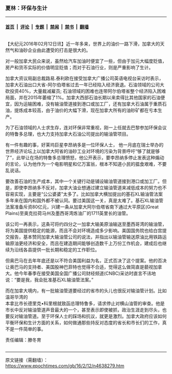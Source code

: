 ### 夏林：环保与生计

---

#### [首页](../../../..?n4638279) &nbsp;|&nbsp; [评论](../../../../../epoch-comment?n4638279) &nbsp;|&nbsp; [专题](../../../../../epoch-special?n4638279) &nbsp;|&nbsp; [禁闻](../../../../../epoch-news?n4638279) &nbsp;|&nbsp; [禁书](../../../../../books?n4638279) &nbsp;|&nbsp; [翻墙](https://github.com/gfw-breaker/nogfw/blob/master/README.md?n4638279)


<div class="column" id="artbody" itemprop="articleBody">
 <!-- article content begin -->
 <p>
  【大纪元2016年02月12日讯】近一年多来，世界上的油价一路下滑，加拿大的天然气和油砂企业由此遭受的打击是很大的。
 </p>
 <p>
  对一般加拿大民众来说，虽然给汽车加油时便宜了一些，但由于加元大幅度贬值，房产和货币实际的价值明显贬值；而对于石油行业，则是严重影响了生计。
 </p>
 <p>
  加拿大资议局副总裁路易.泰利欧在接受加拿大广播公司英语电视台采访时表示，加拿大石油出口大省-阿尔伯塔省过去一年已经陷入经济衰退。石油领域的公司大砍投资40%，大量裁减雇员; 石油领域的困难也连带阿尔伯塔省整个经济陷入困难局面，并在2015年萎缩了1%。加拿大西部石油长期以来卖得比其他国家的石油便宜，因为运输困难，没有输油管道接到港口或加工厂，还有加拿大石油属于重质石油，提炼成本较高，由于油价的大幅下滑，现在加拿大所有的油砂矿都在亏本生产。
 </p>
 <p>
  为了石油领域的人士求生存，连对环保非常重视，刚一上任就去巴黎参加环保会议的特鲁多总理，也大力支持加拿大石油公司提出的输油管项目。
 </p>
 <p>
  有一件有趣的事，好莱坞巨星李昂纳多是一位环保人士， 他一月底在瑞士举办的世界经济论坛上以加拿大阿省的油砂工业对环境的污染为背景呼吁“够了就是够了”，此举让在场的特鲁多总理愤怒，他公开表示，要李昂纳多停止发表这种煽动的言论，认为他作为一个电影明星和亿万富翁，根本不知道小民的揾食艰难，不要乱说话。
 </p>
 <p>
  要改善石油的生产成本，其中一个关键行动是铺设输油管道接到港口或加工厂。但是，即使李昂纳多不反对，加拿大油业想通过建立输油管道来减低成本的努力也不容易实现，主要是“公公婆婆”太多了。比如加拿大横加提出的基石XL输油管法案多年来在国内和国外都不被认同。要过美国这一关，真是太难了。基石XL输油管法案准备斥资80亿元，兴建一条从加拿大阿尔伯塔省南下通过大平原区(Great Plains)至奥克拉荷马州及墨西哥湾炼油厂的1711英里长的油管。
 </p>
 <p>
  该公司一再表示，这条可将约四分之一加拿大输美原油输送至墨西哥湾的输油管，将为美国提供稳定的能源，而且不会对环境造成多少影响。美国国务院也给白宫提交报告，基本赞同加拿大输油管公司的说法，并指出以输油管输送原油比用铁路运输原油更经济和安全，而且在建造期间能够创造数千上万份工作机会，建成后也继续为沿线各县提供一批长期和稳定的工作职位。
 </p>
 <p>
  但奥巴马在去年年底还是以不符合美国利益为名，正式否决了这个提案。他的否决让奥巴马的支持者、美国股神巴菲特也觉得不合适，觉得这么做简直是藐视加拿大。他今年春季在接受美国全国广播公司财经频道(CNBC)采访时直言不讳地说：“要是我，我会批准基石XL输油管法案。”
 </p>
 <p>
  而在加拿大境内，有一批输油管道要经过的省市的头儿也很反对输油管计划。比如温哥华湾的
  <br/>
  本拿比市长德里克•科里根就致函总理特鲁多，请求停止对横山油管的审查。他是市长中反对输油管道声音最大的一个，甚至表示即使被抓，政治生涯走到尽头，也要反对输油管道。至于环保人士的踩场和抗议，就更是激烈。加拿大政府应该如何平衡环保和生计方面的关系，如何做通那些持反对态度的省长和市长们的工作，真不是一件简单的事。
 </p>
 <p>
  责任编辑：滕冬育
 </p>
 <!-- article content end -->
</div>


---

原文链接（需翻墙）：https://www.epochtimes.com/gb/16/2/12/n4638279.htm